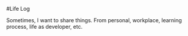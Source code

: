 #Life Log

Sometimes, I want to share things. From personal, workplace, learning process, life as developer, etc.